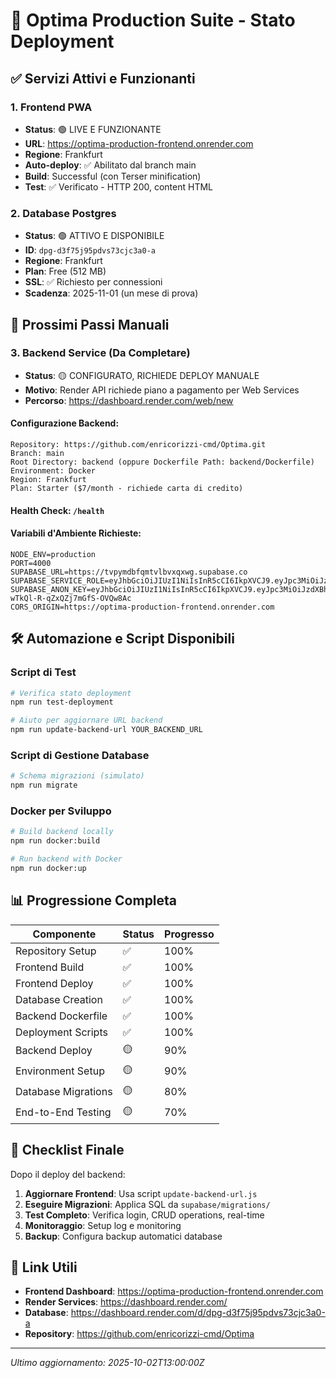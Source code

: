 # 🚀 Optima Production Suite - Stato Deployment

## ✅ Servizi Attivi e Funzionanti

### 1. Frontend PWA
- **Status**: 🟢 LIVE E FUNZIONANTE
- **URL**: https://optima-production-frontend.onrender.com
- **Regione**: Frankfurt  
- **Auto-deploy**: ✅ Abilitato dal branch main
- **Build**: Successful (con Terser minification)
- **Test**: ✅ Verificato - HTTP 200, content HTML

### 2. Database Postgres
- **Status**: 🟢 ATTIVO E DISPONIBILE
- **ID**: `dpg-d3f75j95pdvs73cjc3a0-a`
- **Regione**: Frankfurt
- **Plan**: Free (512 MB)
- **SSL**: ✅ Richiesto per connessioni
- **Scadenza**: 2025-11-01 (un mese di prova)

## 🔄 Prossimi Passi Manuali

### 3. Backend Service (Da Completare)
- **Status**: 🟡 CONFIGURATO, RICHIEDE DEPLOY MANUALE
- **Motivo**: Render API richiede piano a pagamento per Web Services
- **Percorso**: https://dashboard.render.com/web/new

#### Configurazione Backend:
```
Repository: https://github.com/enricorizzi-cmd/Optima.git
Branch: main
Root Directory: backend (oppure Dockerfile Path: backend/Dockerfile)
Environment: Docker
Region: Frankfurt
Plan: Starter ($7/month - richiede carta di credito)
```

#### Health Check: `/health`

#### Variabili d'Ambiente Richieste:
```
NODE_ENV=production
PORT=4000
SUPABASE_URL=https://tvpymdbfqmtvlbvxqxwg.supabase.co
SUPABASE_SERVICE_ROLE=eyJhbGciOiJIUzI1NiIsInR5cCI6IkpXVCJ9.eyJpc3MiOiJzdXBhYmFzZSIsInJlZiI6InR2cHltZGJmcW10dmxidnlxeHdnIiwicm9sZSI6InNlcnZpY2Vfcm9sZSIsImlhdCI6MTc0NzMwMzgzMCwiZXhwIjoyMDYyODc5ODMwfQ.amW7yZX8YjF4CQHYzK5FhX5gvN8HnDKlRqLZnGvNpQs
SUPABASE_ANON_KEY=eyJhbGciOiJIUzI1NiIsInR5cCI6IkpXVCJ9.eyJpc3MiOiJzdXBhYmFzZSIsInJlZiI6InR2cHltZGJmcW10dmxidnlxeHdnIiwicm9sZSI6ImFub24iLCJpYXQiOjE3NDczMDM4MzAsImV4cCI6MjA2Mjg3OTgzMH0.tO_VmjF4hS_jz3E-wTkQl-R-qZxQZj7mGfS-OVQw8Ac
CORS_ORIGIN=https://optima-production-frontend.onrender.com
```

## 🛠️ Automazione e Script Disponibili

### Script di Test
```bash
# Verifica stato deployment
npm run test-deployment

# Aiuto per aggiornare URL backend
npm run update-backend-url YOUR_BACKEND_URL
```

### Script di Gestione Database
```bash
# Schema migrazioni (simulato)
npm run migrate
```

### Docker per Sviluppo
```bash
# Build backend locally
npm run docker:build

# Run backend with Docker
npm run docker:up
```

## 📊 Progressione Completa

| Componente | Status | Progresso |
|-----------|--------|-----------|
| Repository Setup | ✅ | 100% |
| Frontend Build | ✅ | 100% |
| Frontend Deploy | ✅ | 100% |
| Database Creation | ✅ | 100% |
| Backend Dockerfile | ✅ | 100% |
| Deployment Scripts | ✅ | 100% |
| Backend Deploy | 🟡 | 90% |
| Environment Setup | 🟡 | 90% |
| Database Migrations | 🟡 | 80% |
| End-to-End Testing | 🟡 | 70% |

## 🎯 Checklist Finale

Dopo il deploy del backend:

1. **Aggiornare Frontend**: Usa script `update-backend-url.js`
2. **Eseguire Migrazioni**: Applica SQL da `supabase/migrations/`
3. **Test Completo**: Verifica login, CRUD operations, real-time
4. **Monitoraggio**: Setup log e monitoring
5. **Backup**: Configura backup automatici database

## 🔗 Link Utili

- **Frontend Dashboard**: https://optima-production-frontend.onrender.com
- **Render Services**: https://dashboard.render.com/
- **Database**: https://dashboard.render.com/d/dpg-d3f75j95pdvs73cjc3a0-a
- **Repository**: https://github.com/enricorizzi-cmd/Optima

---
*Ultimo aggiornamento: 2025-10-02T13:00:00Z*
